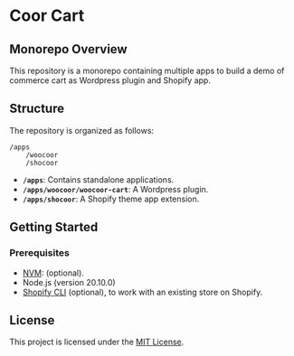 # Coor Cart

## Monorepo Overview

This repository is a monorepo containing multiple apps to build a demo of commerce cart as Wordpress plugin and Shopify app.

## Structure

The repository is organized as follows:

```
/apps
    /woocoor
    /shocoor
```

- **`/apps`**: Contains standalone applications.
- **`/apps/woocoor/woocoor-cart`**: A Wordpress plugin.
- **`/apps/shocoor`**: A Shopify theme app extension.

## Getting Started

### Prerequisites

- [NVM](https://github.com/nvm-sh/nvm#installing-and-updating): (optional).
- Node.js (version 20.10.0)
- [Shopify CLI](https://shopify.dev/docs/api/shopify-cli) (optional), to work with an existing store on Shopify.

## License

This project is licensed under the [MIT License](LICENSE).